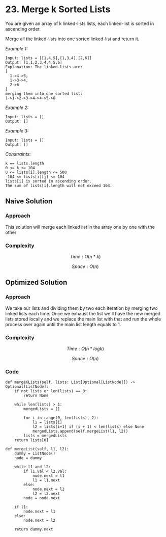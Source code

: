 # 23. Merge k Sorted Lists
You are given an array of k linked-lists lists, each linked-list is sorted in ascending order.

Merge all the linked-lists into one sorted linked-list and return it.

*Example 1:*

```
Input: lists = [[1,4,5],[1,3,4],[2,6]]
Output: [1,1,2,3,4,4,5,6]
Explanation: The linked-lists are:
[
  1->4->5,
  1->3->4,
  2->6
]
merging them into one sorted list:
1->1->2->3->4->4->5->6
```

*Example 2:*

```
Input: lists = []
Output: []
```

*Example 3:*

```
Input: lists = []
Output: []
```

*Constraints:*

```
k == lists.length
0 <= k <= 104
0 <= lists[i].length <= 500
-104 <= lists[i][j] <= 104
lists[i] is sorted in ascending order.
The sum of lists[i].length will not exceed 104.
```

## Naive Solution

### Approach
This solution will merge each linked list in the array one by one with the other

### Complexity
$$Time: O(n*k)$$

$$Space: O(n)$$

## Optimized Solution

### Approach
We take our lists and dividing them by two each iteration by merging two linked lists each time. Once we exhaust the list we'll have the new merged lists stored locally and we replace the main list with that and run the whole process over again until the main list length equals to 1.

### Complexity
$$Time: O(n*logk)$$

$$Space: O(n)$$

### Code
```
def mergeKLists(self, lists: List[Optional[ListNode]]) -> Optional[ListNode]:
    if not lists or len(lists) == 0:
        return None

    while len(lists) > 1:
        mergedLists = []

        for i in range(0, len(lists), 2):
            l1 = lists[i]
            l2 = lists[i+1] if (i + 1) < len(lists) else None
            mergedLists.append(self.mergeList(l1, l2))
        lists = mergedLists
    return lists[0]

def mergeList(self, l1, l2):
    dummy = ListNode()
    node = dummy

    while l1 and l2:
        if l1.val < l2.val:
            node.next = l1
            l1 = l1.next
        else:
            node.next = l2
            l2 = l2.next
        node = node.next

    if l1:
        node.next = l1
    else:
        node.next = l2

    return dummy.next
```